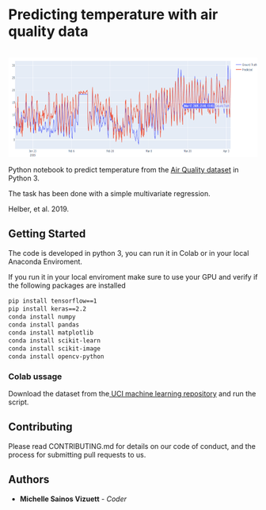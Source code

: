 <h1> Predicting temperature with air quality data</h1>
<br/>
<img src="https://github.com/sainosmichelle/Air_Quality_Regression/blob/master/images/regresion.png"
  width="600"
  height="200">

<p>Python notebook to predict temperature from the <a href="https://github.com/phelber/EuroSAT" title="Title">Air Quality dataset</a> in Python 3. </p>

<p>The task has been done with a simple multivariate regression.</p>

Helber, et al. 2019.</a></p>

<h2>Getting Started</h2>
The code is developed in python 3, you can run it in Colab or in your local Anaconda Enviroment.

<p>If you run it in your local enviroment make sure to use your GPU and verify if the following packages are installed</p>

```
pip install tensorflow==1
pip install keras==2.2
conda install numpy
conda install pandas
conda install matplotlib
conda install scikit-learn
conda install scikit-image
conda install opencv-python
```

<h3>Colab ussage</h3>
<p>Download the dataset from the<a href="https://archive.ics.uci.edu/ml//datasets/Air+quality" title="Title">
UCI machine learning repository</a> and run the script. </p>


<h2>Contributing</h2>
<p>Please read CONTRIBUTING.md for details on our code of conduct, and the process for submitting pull requests to us.</p>
<h2>Authors</h2>
<ul>
<li> <b>Michelle Sainos Vizuett</b> <em>- Coder</it></em> </li>
</ul>
